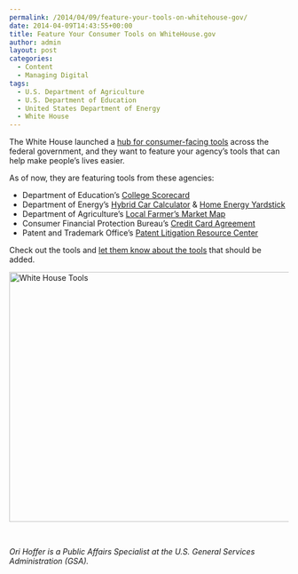 ```yaml
---
permalink: /2014/04/09/feature-your-tools-on-whitehouse-gov/
date: 2014-04-09T14:43:55+00:00
title: Feature Your Consumer Tools on WhiteHouse.gov
author: admin
layout: post
categories:
  - Content
  - Managing Digital
tags:
  - U.S. Department of Agriculture
  - U.S. Department of Education
  - United States Department of Energy
  - White House
---
```


The White House launched a [hub for consumer-facing tools](http://www.whitehouse.gov/tools) across the federal government, and they want to feature your agency&#8217;s tools that can help make people&#8217;s lives easier.

As of now, they are featuring tools from these agencies:

  * Department of Education&#8217;s [College Scorecard](http://collegecost.ed.gov/scorecard/)
  * Department of Energy&#8217;s [Hybrid Car Calculator](http://www.fueleconomy.gov/feg/hybridCompare.jsp) & [Home Energy Yardstick](https://www.energystar.gov/index.cfm?fuseaction=HOME_ENERGY_YARDSTICK.showGetStarted)
  * Department of Agriculture&#8217;s [Local Farmer&#8217;s Market Map](http://www.usda.gov/maps/maps/kyfcompassmap.htm)
  * Consumer Financial Protection Bureau&#8217;s [Credit Card Agreement](http://www.consumerfinance.gov/credit-cards/knowbeforeyouowe/)
  * Patent and Trademark Office&#8217;s [Patent Litigation Resource Center](http://www.uspto.gov/patents/litigation/index.jsp)

Check out the tools and [let them know about the tools](http://www.whitehouse.gov/tools/feedback) that should be added.

<img class="aligncenter size-full wp-image-146782" src="https://s3.amazonaws.com/sitesusa/wp-content/uploads/sites/212/2014/04/opt-consumerhub_emailteaser_5408.jpg" alt="White House Tools " width="560" height="450" />

&nbsp;

_Ori Hoffer is a Public Affairs Specialist at the U.S. General Services Administration (GSA)._